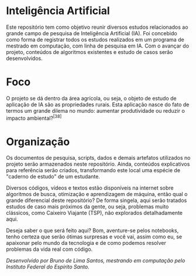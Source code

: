 # Inteligência Artificial

Este repositório tem como objetivo reunir diversos estudos relacionados ao grande campo de pesquisa de Inteligência Artificial (IA). Foi concebido como forma de registrar todos os estudos realizados em um programa de mestrado em computação, com linha de pesquisa em IA. Com o avançar do projeto, conteúdos de algoritmos existentes e estudo de casos serão desenvolvidos.

# Foco

O projeto se dá dentro da área agrícola, ou seja, o objeto de estudo de aplicação de IA são as propriedades rurais. Esta aplicação nasce do fato de termos um grande dilema no mundo: aumentar produtividade ou reduzir o impacto ambiental?<sup>[38]</sup>

# Organização

Os documentos de pesquisa, scripts, dados e demais artefatos utilizados no projeto serão armazenados neste repositório. Ainda, conteúdos explicativos para referência serão criados, transformando este local uma espécie de "caderno de estudo" de um estudante.

Diversos códigos, vídeos e textos estão disponíveis na internet sobre algoritmos de busca, otimização e aprendizagem de máquina, então qual o grande diferencial deste repositório? De forma singela, aqui serão tratados estudos de caso mais próximos da gente, ou seja, problemas muito clássicos, como Caixeiro Viajante (TSP), não explorados detalhadamente aqui.

Deseja saber o que será feito aqui? Bom, aventure-se pelos notebooks, tenho certeza que serão ótimas surpresas e você vai, assim como eu, se apaixonar pelo mundo da tecnologia e de como podemos resolver problemas da vida real com código.

*Desenvolvido por Bruno de Lima Santos, mestrando em computação pelo Instituto Federal do Espírito Santo.*